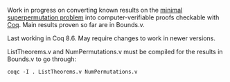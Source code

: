 Work in progress on converting known results on the [minimal superpermutation problem](https://oeis.org/A180632) into computer-verifiable proofs checkable with [Coq](https://coq.inria.fr/).
Main results proven so far are in Bounds.v.

Last working in Coq 8.6. May require changes to work in newer versions.

ListTheorems.v and NumPermutations.v must be compiled for the results in Bounds.v to go through:

    coqc -I . ListTheorems.v NumPermutations.v
